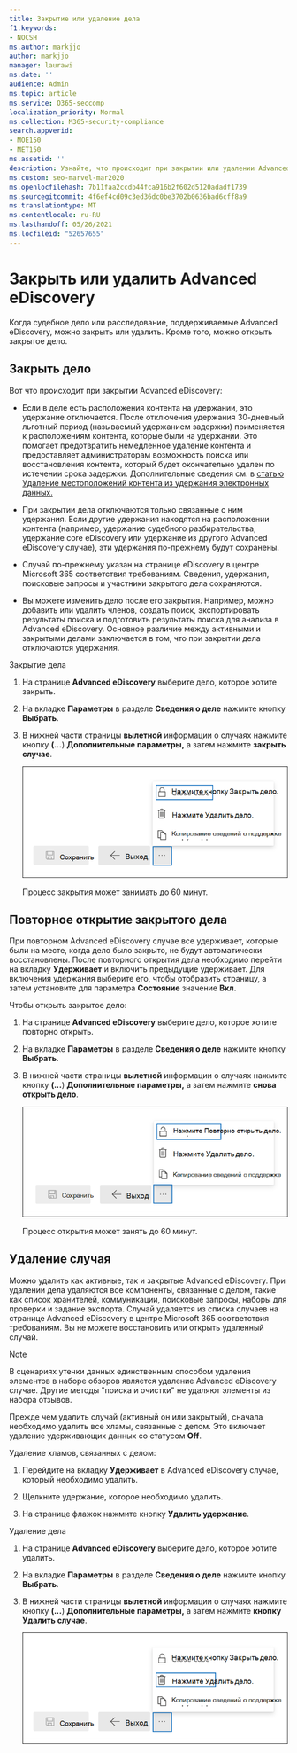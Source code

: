```yaml
---
title: Закрытие или удаление дела
f1.keywords:
- NOCSH
ms.author: markjjo
author: markjjo
manager: laurawi
ms.date: ''
audience: Admin
ms.topic: article
ms.service: O365-seccomp
localization_priority: Normal
ms.collection: M365-security-compliance
search.appverid:
- MOE150
- MET150
ms.assetid: ''
description: Узнайте, что происходит при закрытии или удалении Advanced eDiscovery или судебного дела, поддерживаемых Advanced eDiscovery.
ms.custom: seo-marvel-mar2020
ms.openlocfilehash: 7b11faa2ccdb44fca916b2f602d5120adadf1739
ms.sourcegitcommit: 4f6ef4cd09c3ed36dc0be3702b0636bad6cff8a9
ms.translationtype: MT
ms.contentlocale: ru-RU
ms.lasthandoff: 05/26/2021
ms.locfileid: "52657655"
---
```

# <a name="close-or-delete-an-advanced-ediscovery-case"></a>Закрыть или удалить Advanced eDiscovery

Когда судебное дело или расследование, поддерживаемые Advanced eDiscovery, можно закрыть или удалить. Кроме того, можно открыть закрытое дело.

## <a name="close-a-case"></a>Закрыть дело

Вот что происходит при закрытии Advanced eDiscovery:

- Если в деле есть расположения контента на удержании, это удержание отключается. После отключения удержания 30-дневный льготный период (называемый удержанием задержки) применяется к расположениям контента, которые были на удержании. Это помогает предотвратить немедленное удаление контента и предоставляет администраторам возможность поиска или восстановления контента, который будет окончательно удален по истечении срока задержки. Дополнительные сведения см. в [статью Удаление местоположений контента из удержания электронных данных.](create-ediscovery-holds.md#removing-content-locations-from-an-ediscovery-hold)

- При закрытии дела отключаются только связанные с ним удержания. Если другие удержания находятся на расположении контента (например, удержание судебного разбирательства, удержание core eDiscovery или удержание из другого Advanced eDiscovery случае), эти удержания по-прежнему будут сохранены.

- Случай по-прежнему указан на странице eDiscovery в центре Microsoft 365 соответствия требованиям. Сведения, удержания, поисковые запросы и участники закрытого дела сохраняются.

- Вы можете изменить дело после его закрытия. Например, можно добавить или удалить членов, создать поиск, экспортировать результаты поиска и подготовить результаты поиска для анализа в Advanced eDiscovery. Основное различие между активными и закрытыми делами заключается в том, что при закрытии дела отключаются удержания.

Закрытие дела

1. На странице **Advanced eDiscovery** выберите дело, которое хотите закрыть.

2. На вкладке **Параметры** в разделе **Сведения о деле** нажмите кнопку **Выбрать**.

3. В нижней части страницы **вылетной** информации о случаях нажмите кнопку **(...**) **Дополнительные параметры,** а затем нажмите **закрыть случае**.

   ![Параметр в меню Дополнительные параметры, чтобы закрыть Advanced eDiscovery случае](..\Media\CloseAdvancedeDiscoveryCase.png)

   Процесс закрытия может занимать до 60 минут.

## <a name="reopen-a-closed-case"></a>Повторное открытие закрытого дела

При повторном Advanced eDiscovery случае все удерживает, которые были на месте, когда дело было закрыто, не будут автоматически восстановлены. После повторного открытия дела необходимо перейти на вкладку **Удерживает** и включить предыдущие удерживает. Для включения удержания выберите его, чтобы отобразить страницу, а затем установите для параметра **Состояние** значение **Вкл.**

Чтобы открыть закрытое дело:

1. На странице **Advanced eDiscovery** выберите дело, которое хотите повторно открыть.

2. На вкладке **Параметры** в разделе **Сведения о деле** нажмите кнопку **Выбрать**.

3. В нижней части страницы **вылетной** информации о случаях нажмите кнопку **(...**) **Дополнительные параметры,** а затем нажмите **снова открыть дело**.

   ![Параметр в меню Дополнительные параметры, чтобы открыть Advanced eDiscovery случае](..\Media\ReopenAdvancedeDiscoveryCase.png)

   Процесс открытия может занять до 60 минут.

## <a name="delete-a-case"></a>Удаление случая

Можно удалить как активные, так и закрытые Advanced eDiscovery. При удалении дела удаляются все компоненты, связанные с делом, такие как список хранителей, коммуникации, поисковые запросы, наборы для проверки и задание экспорта. Случай удаляется из списка случаев на  странице Advanced eDiscovery в центре Microsoft 365 соответствия требованиям. Вы не можете восстановить или открыть удаленный случай.

> [!NOTE]
> В сценариях утечки данных единственным способом удаления элементов в наборе обзоров является удаление Advanced eDiscovery случае. Другие методы "поиска и очистки" не удаляют элементы из набора отзывов.

Прежде чем удалить случай (активный он или закрытый),  сначала необходимо удалить все хламы, связанные с делом. Это включает удаление удерживающих данных со статусом **Off**.

Удаление хламов, связанных с делом:

1. Перейдите на вкладку **Удерживает** в Advanced eDiscovery случае, который необходимо удалить.

2. Щелкните удержание, которое необходимо удалить.

3. На странице флажок нажмите кнопку **Удалить удержание**.

Удаление дела

1. На странице **Advanced eDiscovery** выберите дело, которое хотите удалить.

2. На вкладке **Параметры** в разделе **Сведения о деле** нажмите кнопку **Выбрать**.

3. В нижней части страницы **вылетной** информации о случаях нажмите кнопку **(...**) **Дополнительные параметры,** а затем нажмите **кнопку Удалить случае**.

   ![Параметр в меню Дополнительные параметры, чтобы удалить Advanced eDiscovery случае](..\Media\DeleteAdvancedeDiscoveryCase.png)
